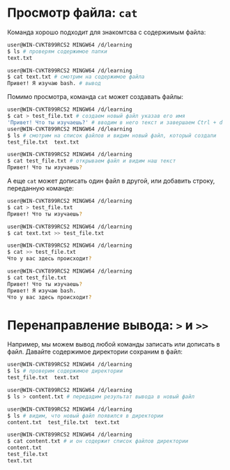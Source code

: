 # Просмотр файла: `cat`
Команда хорошо подходит для знакомтсва с содержимым файла:
```bash
user@WIN-CVKT899RCS2 MINGW64 /d/learning
$ ls # проверям содержимое папки
text.txt

user@WIN-CVKT899RCS2 MINGW64 /d/learning
$ cat text.txt # смотрим на содержимое файла
Привет! Я изучаю bash. # вывод
```
Помимо просмотра, команда `cat` может создавать файлы:
```bash
user@WIN-CVKT899RCS2 MINGW64 /d/learning
$ cat > test_file.txt # создаем новый файл указав его имя
'Привет! Что ты изучаешь?' # вводим в него текст и завершаем Ctrl + d
user@WIN-CVKT899RCS2 MINGW64 /d/learning
$ ls # смотрим на список файлов и видим новый файл, который создали
test_file.txt  text.txt

user@WIN-CVKT899RCS2 MINGW64 /d/learning
$ cat test_file.txt # открываем файл и видим наш текст
Привет! Что ты изучаешь?
```
А еще `cat` может дописать один файл в другой, или добавить строку, переданную команде:  
```bash
user@WIN-CVKT899RCS2 MINGW64 /d/learning
$ cat > test_file.txt
Привет! Что ты изучаешь?

user@WIN-CVKT899RCS2 MINGW64 /d/learning
$ cat text.txt >> test_file.txt 

user@WIN-CVKT899RCS2 MINGW64 /d/learning
$ cat >> test_file.txt 
Что у вас здесь происходит?

user@WIN-CVKT899RCS2 MINGW64 /d/learning
$ cat test_file.txt 
Привет! Что ты изучаешь?
Привет! Я изучаю bash.
Что у вас здесь происходит?
```
# Перенаправление вывода: `>` и `>>`
Например, мы можем вывод любой команды записать или дописать в файл. Давайте содержимое директории сохраним в файл:  
```bash
user@WIN-CVKT899RCS2 MINGW64 /d/learning
$ ls # проверим содержимое директории
test_file.txt  text.txt

user@WIN-CVKT899RCS2 MINGW64 /d/learning
$ ls > content.txt # передадим результат вывода в новый файл

user@WIN-CVKT899RCS2 MINGW64 /d/learning
$ ls # видим, что новый файл появился в директории
content.txt  test_file.txt  text.txt

user@WIN-CVKT899RCS2 MINGW64 /d/learning
$ cat content.txt # и он содержит список файлов директории
content.txt
test_file.txt
text.txt
```
